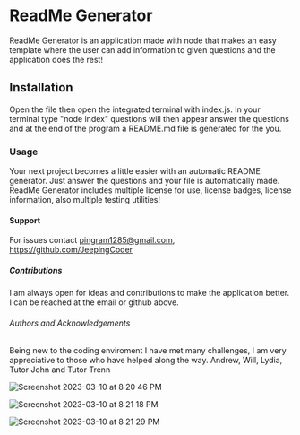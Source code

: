 # ReadMe Generator 
ReadMe Generator is an application made with node that makes an easy template where the user can add information to given questions and the application does the rest!

## Installation
Open the file then open the integrated terminal with index.js. In your terminal type "node index" questions will then appear answer the questions and at the end of the program a README.md file is generated for the you. 

### Usage 
Your next project becomes a little easier with an automatic README generator. Just answer the questions and your file is automatically made. ReadMe Generator includes multiple license for use, license badges, license information, also multiple testing utilities!

#### Support
For issues contact pingram1285@gmail.com,
https://github.com/JeepingCoder

##### Contributions
I am always open for ideas and contributions to make the application better. I can be reached at the email or github above. 

###### Authors and Acknowledgements
Being new to the coding enviroment I have met many challenges, I am very appreciative to those who have helped along the way. 
Andrew, Will, Lydia, Tutor John and Tutor Trenn


![Screenshot 2023-03-10 at 8 20 46 PM](https://user-images.githubusercontent.com/114114167/224457509-5f3a75d2-6b56-47b0-b330-c5c360f784be.png)



![Screenshot 2023-03-10 at 8 21 18 PM](https://user-images.githubusercontent.com/114114167/224457493-f4f8bd99-79fc-48c8-81a3-6480d2473b16.png)

![Screenshot 2023-03-10 at 8 21 29 PM](https://user-images.githubusercontent.com/114114167/224457437-7f6ee674-6c77-4baf-9544-7233eac102f3.png)